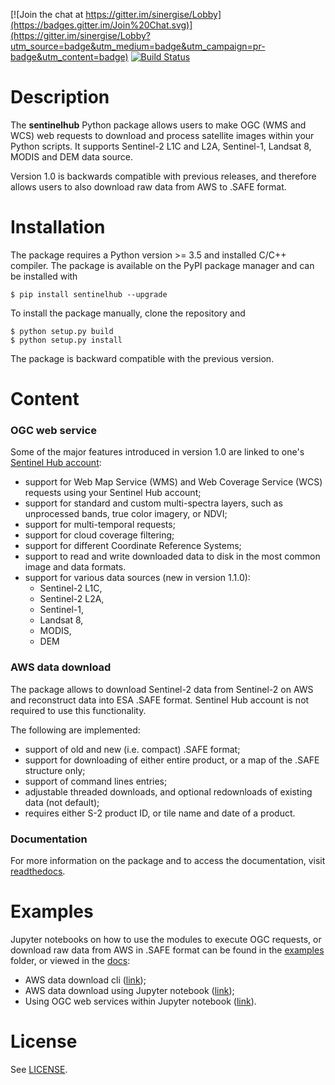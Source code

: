 [![Join the chat at https://gitter.im/sinergise/Lobby](https://badges.gitter.im/Join%20Chat.svg)](https://gitter.im/sinergise/Lobby?utm_source=badge&utm_medium=badge&utm_campaign=pr-badge&utm_content=badge)
[![Build Status](https://travis-ci.org/sentinel-hub/sentinelhub-py.svg?branch=master)](https://travis-ci.org/sentinel-hub/sentinelhub-py)

# Description

The **sentinelhub** Python package allows users to make OGC (WMS and WCS)
web requests to download and process satellite images within your Python
scripts. It supports Sentinel-2 L1C and L2A, Sentinel-1, Landsat 8, MODIS and DEM data source.

Version 1.0 is backwards compatible with previous releases,
and therefore allows users to also download raw data from AWS to .SAFE
format.

# Installation

The package requires a Python version >= 3.5 and installed C/C++ compiler. The package is available on
the PyPI package manager and can be installed with

```
$ pip install sentinelhub --upgrade
```

To install the package manually, clone the repository and
```
$ python setup.py build
$ python setup.py install
```

The package is backward compatible with the previous version.

# Content

### OGC web service

Some of the major features introduced in version 1.0 are linked to one's [Sentinel Hub account](https://services.sentinel-hub.com/oauth/subscription):
 * support for Web Map Service (WMS) and Web Coverage Service (WCS) requests using your Sentinel Hub account;
 * support for standard and custom multi-spectra layers, such as unprocessed
 bands, true color imagery, or NDVI;
 * support for multi-temporal requests;
 * support for cloud coverage filtering;
 * support for different Coordinate Reference Systems;
 * support to read and write downloaded data to disk in the most common
 image and data formats.
 * support for various data sources (new in version 1.1.0):
   * Sentinel-2 L1C,
   * Sentinel-2 L2A,
   * Sentinel-1,
   * Landsat 8,
   * MODIS,
   * DEM


### AWS data download

The package allows to download Sentinel-2 data from Sentinel-2 on AWS
and reconstruct data into ESA .SAFE format. Sentinel Hub account is not required to use this functionality.

The following are implemented:
 * support of old and new (i.e. compact) .SAFE format;
 * support for downloading of either entire product, or a map of the .SAFE
 structure only;
 * support of command lines entries;
 * adjustable threaded downloads, and optional redownloads of existing data (not default);
 * requires either S-2 product ID, or tile name and date of a product.

### Documentation

For more information on the package and to access the documentation, visit [readthedocs](http://sentinelhub-py.readthedocs.io/).


# Examples

Jupyter notebooks on how to use the modules to execute OGC requests, or
download raw data from AWS in .SAFE format can be found in the [examples](examples/)
folder, or viewed in the [docs](http://sentinelhub-py.readthedocs.io/):
 * AWS data download cli ([link](http://sentinelhub-py.readthedocs.io/en/latest/aws_cli.html));
 * AWS data download using Jupyter notebook ([link](http://sentinelhub-py.readthedocs.io/en/latest/examples/aws_request.html));
 * Using OGC web services within Jupyter notebook ([link](http://sentinelhub-py.readthedocs.io/en/latest/examples/ogc_request.html)).

# License

See [LICENSE](LICENSE.md).
